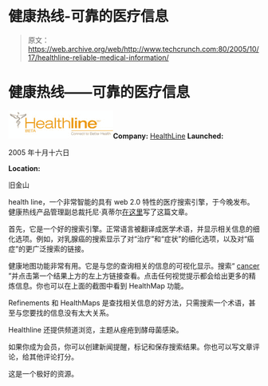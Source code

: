 # 健康热线-可靠的医疗信息 

> 原文：<https://web.archive.org/web/http://www.techcrunch.com:80/2005/10/17/healthline-reliable-medical-information/>

# 健康热线——可靠的医疗信息

![HealthLine](img/7a808d94350dd18f0b1beeabeb384edf.png)**Company:** [HealthLine](https://web.archive.org/web/20221003213143/http://www.healthline.com/) **Launched:**

2005 年十月十六日

**Location:**

旧金山

health line，一个非常智能的具有 web 2.0 特性的医疗搜索引擎，于今晚发布。健康热线产品管理副总裁托尼·真蒂尔[在这里](https://web.archive.org/web/20221003213143/http://www.buzzhit.com/2005/10/healthline-launches-connect-to-better.html)写了这篇文章。

首先，它是一个好的搜索引擎。正常语言被翻译成医学术语，并显示相关信息的细化选项。例如，对乳腺癌的搜索显示了对“治疗”和“症状”的细化选项，以及对“癌症”的更广泛搜索的链接。

健康地图功能非常有用。它是与您的查询相关的信息的可视化显示。搜索“ [cancer](https://web.archive.org/web/20221003213143/http://www.healthline.com/search?q1=cancer) ”并点击第一个结果上方的左上方链接查看。点击任何视觉提示都会给出更多的精炼信息。你也可以在上面的截图中看到 HealthMap 功能。

Refinements 和 HealthMaps 是查找相关信息的好方法，只需搜索一个术语，甚至与您要找的信息没有太大关系。

Healthline 还提供频道浏览，主题从痤疮到酵母菌感染。

如果你成为会员，你可以创建新闻提醒，标记和保存搜索结果。你也可以写文章评论，给其他评论打分。

这是一个极好的资源。